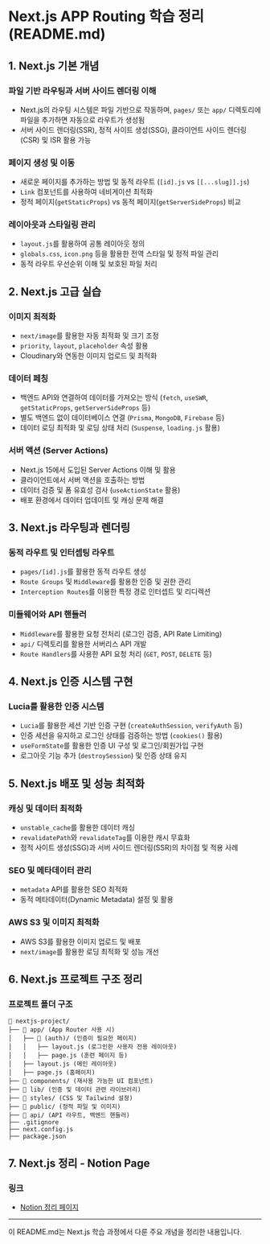 # Next.js APP Routing 학습 정리 (README.md)

## 1. Next.js 기본 개념
### 파일 기반 라우팅과 서버 사이드 렌더링 이해
- Next.js의 라우팅 시스템은 파일 기반으로 작동하며, `pages/` 또는 `app/` 디렉토리에 파일을 추가하면 자동으로 라우트가 생성됨
- 서버 사이드 렌더링(SSR), 정적 사이트 생성(SSG), 클라이언트 사이드 렌더링(CSR) 및 ISR 활용 가능

### 페이지 생성 및 이동
- 새로운 페이지를 추가하는 방법 및 동적 라우트 (`[id].js` vs `[[...slug]].js`)
- `Link` 컴포넌트를 사용하여 네비게이션 최적화
- 정적 페이지(`getStaticProps`) vs 동적 페이지(`getServerSideProps`) 비교

### 레이아웃과 스타일링 관리
- `layout.js`를 활용하여 공통 레이아웃 정의
- `globals.css`, `icon.png` 등을 활용한 전역 스타일 및 정적 파일 관리
- 동적 라우트 우선순위 이해 및 보호된 파일 처리

## 2. Next.js 고급 실습
### 이미지 최적화
- `next/image`를 활용한 자동 최적화 및 크기 조정
- `priority`, `layout`, `placeholder` 속성 활용
- Cloudinary와 연동한 이미지 업로드 및 최적화

### 데이터 페칭
- 백엔드 API와 연결하여 데이터를 가져오는 방식 (`fetch`, `useSWR`, `getStaticProps`, `getServerSideProps` 등)
- 별도 백엔드 없이 데이터베이스 연결 (`Prisma`, `MongoDB`, `Firebase` 등)
- 데이터 로딩 최적화 및 로딩 상태 처리 (`Suspense`, `loading.js` 활용)

### 서버 액션 (Server Actions)
- Next.js 15에서 도입된 Server Actions 이해 및 활용
- 클라이언트에서 서버 액션을 호출하는 방법
- 데이터 검증 및 폼 유효성 검사 (`useActionState` 활용)
- 배포 환경에서 데이터 업데이트 및 캐싱 문제 해결

## 3. Next.js 라우팅과 렌더링
### 동적 라우트 및 인터셉팅 라우트
- `pages/[id].js`를 활용한 동적 라우트 생성
- `Route Groups` 및 `Middleware`를 활용한 인증 및 권한 관리
- `Interception Routes`를 이용한 특정 경로 인터셉트 및 리디렉션

### 미들웨어와 API 핸들러
- `Middleware`를 활용한 요청 전처리 (로그인 검증, API Rate Limiting)
- `api/` 디렉토리를 활용한 서버리스 API 개발
- `Route Handlers`를 사용한 API 요청 처리 (`GET`, `POST`, `DELETE` 등)

## 4. Next.js 인증 시스템 구현
### Lucia를 활용한 인증 시스템
- `Lucia`를 활용한 세션 기반 인증 구현 (`createAuthSession`, `verifyAuth` 등)
- 인증 세션을 유지하고 로그인 상태를 검증하는 방법 (`cookies()` 활용)
- `useFormState`를 활용한 인증 UI 구성 및 로그인/회원가입 구현
- 로그아웃 기능 추가 (`destroySession`) 및 인증 상태 유지

## 5. Next.js 배포 및 성능 최적화
### 캐싱 및 데이터 최적화
- `unstable_cache`를 활용한 데이터 캐싱
- `revalidatePath`와 `revalidateTag`를 이용한 캐시 무효화
- 정적 사이트 생성(SSG)과 서버 사이드 렌더링(SSR)의 차이점 및 적용 사례

### SEO 및 메타데이터 관리
- `metadata` API를 활용한 SEO 최적화
- 동적 메타데이터(Dynamic Metadata) 설정 및 활용

### AWS S3 및 이미지 최적화
- AWS S3를 활용한 이미지 업로드 및 배포
- `next/image`를 활용한 로딩 최적화 및 성능 개선

## 6. Next.js 프로젝트 구조 정리
### 프로젝트 폴더 구조
```plaintext
📂 nextjs-project/
├── 📂 app/ (App Router 사용 시)
│   ├── 📂 (auth)/ (인증이 필요한 페이지)
│   │   ├── layout.js (로그인한 사용자 전용 레이아웃)
│   │   ├── page.js (훈련 페이지 등)
│   ├── layout.js (메인 레이아웃)
│   ├── page.js (홈페이지)
├── 📂 components/ (재사용 가능한 UI 컴포넌트)
├── 📂 lib/ (인증 및 데이터 관련 라이브러리)
├── 📂 styles/ (CSS 및 Tailwind 설정)
├── 📂 public/ (정적 파일 및 이미지)
├── 📂 api/ (API 라우트, 백엔드 핸들러)
├── .gitignore
├── next.config.js
├── package.json
```

## 7. Next.js 정리 - Notion Page
### 링크
- [Notion 정리 페이지](https://jelkov-developer.notion.site/NEXT-js-195c23f3073480d9aa9ff8f707c19a0a?pvs=4)
---


이 README.md는 Next.js 학습 과정에서 다룬 주요 개념을 정리한 내용입니다.

